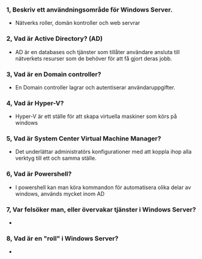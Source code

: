 ### 1, Beskriv ett användningsområde för Windows Server.

- Nätverks roller, domän kontroller och web servrar

### 2, Vad är Active Directory? (AD)

- AD är en databases och tjänster som tillåter användare ansluta till nätverkets resurser som de behöver för att få gjort deras jobb.

### 3, Vad är en Domain controller?

- En Domain controller lagrar och autentiserar användaruppgifter.

### 4, Vad är Hyper-V?

- Hyper-V är ett ställe för att skapa virtuella maskiner som körs på windows

### 5, Vad är System Center Virtual Machine Manager?

- Det underlättar administratörs konfigurationer med att koppla ihop alla verktyg till ett och samma ställe.

### 6, Vad är Powershell?

- I powershell kan man köra kommandon för automatisera olika delar av windows, används mycket inom AD

### 7, Var felsöker man, eller övervakar tjänster i Windows Server?

- 

### 8, Vad är en "roll" i Windows Server? 

- 

